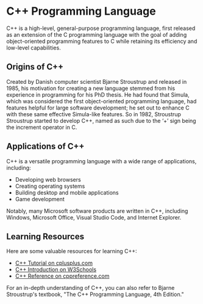 # C++ Programming Language

C++ is a high-level, general-purpose programming language, first released as an extension of the C programming language
with the goal of adding object-oriented programming features to C while retaining its efficiency and low-level capabilities.


## Origins of C++

Created by Danish computer scientist Bjarne Stroustrup and released in 1985, his motivation for creating a new language
stemmed from his experience in programming for his PhD thesis. He had found that Simula, which was considered the first
object-oriented programming language, had features helpful for large software development; he set out to enhance C with
these same effective Simula-like features. So in 1982, Stroustrup Stroustrup started to develop C++, named as such due
to the ‘+’ sign being the increment operator in C.


## Applications of C++

C++ is a versatile programming language with a wide range of applications, including:

- Developing web browsers
- Creating operating systems
- Building desktop and mobile applications
- Game development

Notably, many Microsoft software products are written in C++, including Windows, Microsoft Office,
Visual Studio Code, and Internet Explorer.


## Learning Resources


Here are some valuable resources for learning C++:

- [C++ Tutorial on cplusplus.com](https://cplusplus.com/doc/tutorial/)
- [C++ Introduction on W3Schools](https://www.w3schools.com/cpp/cpp_intro.asp)
- [C++ Reference on cppreference.com](https://en.cppreference.com/w/)

For an in-depth understanding of C++, you can also refer to Bjarne Stroustrup's textbook, "The C++ Programming Language, 4th Edition."

